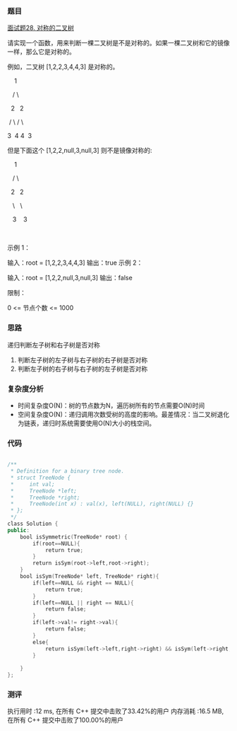 ### 题目
[面试题28. 对称的二叉树](https://leetcode-cn.com/problems/dui-cheng-de-er-cha-shu-lcof/)

请实现一个函数，用来判断一棵二叉树是不是对称的。如果一棵二叉树和它的镜像一样，那么它是对称的。

例如，二叉树 [1,2,2,3,4,4,3] 是对称的。

    1
    
   / \\
   
  2   2
  
 / \\ / \\
 
3  4 4  3

但是下面这个 [1,2,2,null,3,null,3] 则不是镜像对称的:

    1
    
   / \\
   
  2   2
  
   \\   \\
   
   3    3

 

示例 1：

输入：root = [1,2,2,3,4,4,3]
输出：true
示例 2：

输入：root = [1,2,2,null,3,null,3]
输出：false
 

限制：

0 <= 节点个数 <= 1000



### 思路
 递归判断左子树和右子树是否对称
1. 判断左子树的左子树与右子树的右子树是否对称
2. 判断左子树的右子树与右子树的左子树是否对称

### 复杂度分析
- 时间复杂度O(N)：树的节点数为N，遍历树所有的节点需要O(N)时间
- 空间复杂度O(N)：递归调用次数受树的高度的影响。最差情况：当二叉树退化为链表，递归时系统需要使用O(N)大小的栈空间。


### 代码
```cpp

/**
 * Definition for a binary tree node.
 * struct TreeNode {
 *     int val;
 *     TreeNode *left;
 *     TreeNode *right;
 *     TreeNode(int x) : val(x), left(NULL), right(NULL) {}
 * };
 */
class Solution {
public:
    bool isSymmetric(TreeNode* root) {
        if(root==NULL){
            return true;
        }
        return isSym(root->left,root->right);
    }
    bool isSym(TreeNode* left, TreeNode* right){
        if(left==NULL && right == NULL){
            return true;
        }
        if(left==NULL || right == NULL){
            return false;
        }
        if(left->val!= right->val){
            return false;
        }
        else{
            return isSym(left->left,right->right) && isSym(left->right,right->left);
        }
        
    }
};

```

### 测评
执行用时 :12 ms, 在所有 C++ 提交中击败了33.42%的用户
内存消耗 :16.5 MB, 在所有 C++ 提交中击败了100.00%的用户
